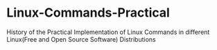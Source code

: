 # Linux-Commands-Practical
History of the Practical Implementation of Linux Commands in different Linux(Free and Open Source Software) Distributions
